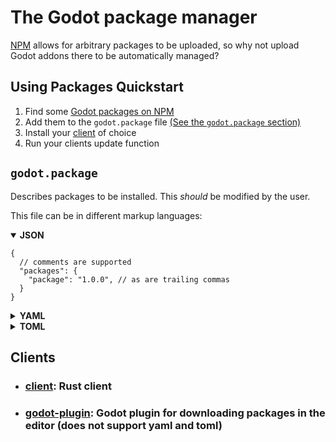 # The Godot package manager

[NPM](https://www.npmjs.com/) allows for arbitrary
packages to be uploaded, so why not upload Godot addons there to be automatically
managed?

## Using Packages Quickstart

1. Find some [Godot packages on NPM](https://www.npmjs.com/search?q=keywords:godot-engine)
2. Add them to the `godot.package` file [(See the `godot.package` section)](#godotpackage)
3. Install your [client](#clients) of choice
3. Run your clients update function

## `godot.package`

Describes packages to be installed. This _should_ be modified
by the user.

This file can be in different markup languages:

<details open>
<summary><b>JSON</b></summary>

```jsonc
{
  // comments are supported
  "packages": {
    "package": "1.0.0", // as are trailing commas
  }
}
```

</details>
<details>
<summary><b>YAML</b></summary>

```yaml
packages:
  package: 1.0.0
```

</details>
<details>
<summary><b>TOML</b></summary>

```toml
[packages]
package = "1.0.0"
```

</details

---

## Clients

- ### [client](https://github.com/godot-package-manager/client#installation): Rust client
- ### [godot-plugin](https://github.com/godot-package-manager/godot-plugin#installation): Godot plugin for downloading packages in the editor (does not support yaml and toml)
